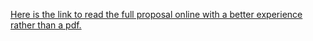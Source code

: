 [Here is the link to read the full proposal online with a better experience rather than a pdf.](https://kiwi-airbus-506.notion.site/Challenge-Proposal-1ee64738a3cc801daa5ec3d23b5355fe)